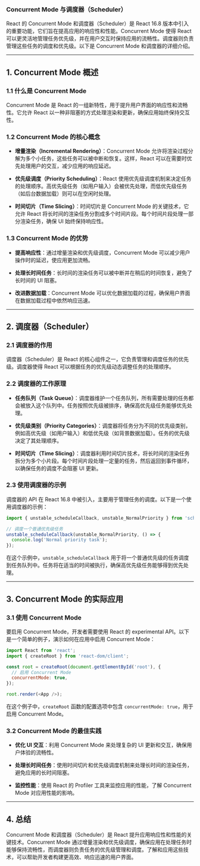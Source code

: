 ### Concurrent Mode 与调度器（Scheduler）

React 的 Concurrent Mode 和调度器（Scheduler）是 React 16.8 版本中引入的重要功能，它们旨在提高应用的响应性和性能。Concurrent Mode 使得 React 可以更灵活地管理任务优先级，并在用户交互时保持应用的流畅性。调度器则负责管理这些任务的调度和优先级。以下是 Concurrent Mode 和调度器的详细介绍。

---

## 1. Concurrent Mode 概述

### **1.1 什么是 Concurrent Mode**

Concurrent Mode 是 React 的一组新特性，用于提升用户界面的响应性和流畅性。它允许 React 以一种非阻塞的方式处理渲染和更新，确保应用始终保持交互性。

### **1.2 Concurrent Mode 的核心概念**

- **增量渲染（Incremental Rendering）**：Concurrent Mode 允许将渲染过程分解为多个小任务，这些任务可以被中断和恢复。这样，React 可以在需要时优先处理用户的交互，减少应用的响应延迟。

- **优先级调度（Priority Scheduling）**：React 使用优先级调度机制来决定任务的处理顺序。高优先级任务（如用户输入）会被优先处理，而低优先级任务（如后台数据加载）则可以在空闲时处理。

- **时间切片（Time Slicing）**：时间切片是 Concurrent Mode 的关键技术，它允许 React 将长时间的渲染任务分割成多个时间片段。每个时间片段处理一部分渲染任务，确保 UI 始终保持响应性。

### **1.3 Concurrent Mode 的优势**

- **提高响应性**：通过增量渲染和优先级调度，Concurrent Mode 可以减少用户操作时的延迟，使应用更加流畅。

- **处理长时间任务**：长时间的渲染任务可以被中断并在稍后的时间恢复，避免了长时间的 UI 阻塞。

- **改进数据加载**：Concurrent Mode 可以优化数据加载的过程，确保用户界面在数据加载过程中依然响应迅速。

---

## 2. 调度器（Scheduler）

### **2.1 调度器的作用**

调度器（Scheduler）是 React 的核心组件之一，它负责管理和调度任务的优先级。调度器使得 React 可以根据任务的优先级动态调整任务的处理顺序。

### **2.2 调度器的工作原理**

- **任务队列（Task Queue）**：调度器维护一个任务队列，所有需要处理的任务都会被放入这个队列中。任务按照优先级被排序，确保高优先级任务能够优先处理。

- **优先级类别（Priority Categories）**：调度器将任务分为不同的优先级类别，例如高优先级（如用户输入）和低优先级（如背景数据加载）。任务的优先级决定了其处理顺序。

- **时间切片（Time Slicing）**：调度器利用时间切片技术，将长时间的渲染任务拆分为多个小片段。每个时间片段处理一定量的任务，然后返回到事件循环，以确保任务的调度不会阻塞 UI 更新。

### **2.3 使用调度器的示例**

调度器的 API 在 React 16.8 中被引入，主要用于管理任务的调度。以下是一个使用调度器的示例：

```javascript
import { unstable_scheduleCallback, unstable_NormalPriority } from 'scheduler';

// 调度一个普通优先级任务
unstable_scheduleCallback(unstable_NormalPriority, () => {
  console.log('Normal priority task');
});
```

在这个示例中，`unstable_scheduleCallback` 用于将一个普通优先级的任务调度到任务队列中。任务将在适当的时间被执行，确保高优先级任务能够得到优先处理。

---

## 3. Concurrent Mode 的实际应用

### **3.1 使用 Concurrent Mode**

要启用 Concurrent Mode，开发者需要使用 React 的 experimental API。以下是一个简单的例子，演示如何在应用中启用 Concurrent Mode：

```javascript
import React from 'react';
import { createRoot } from 'react-dom/client';

const root = createRoot(document.getElementById('root'), {
  // 启用 Concurrent Mode
  concurrentMode: true,
});

root.render(<App />);
```

在这个例子中，`createRoot` 函数的配置选项中包含 `concurrentMode: true`，用于启用 Concurrent Mode。

### **3.2 Concurrent Mode 的最佳实践**

- **优化 UI 交互**：利用 Concurrent Mode 来处理复杂的 UI 更新和交互，确保用户体验的流畅性。

- **处理长时间任务**：使用时间切片和优先级调度机制来处理长时间的渲染任务，避免应用的长时间阻塞。

- **监控性能**：使用 React 的 Profiler 工具来监控应用的性能，了解 Concurrent Mode 对应用性能的影响。

---

## 4. 总结

Concurrent Mode 和调度器（Scheduler）是 React 提升应用响应性和性能的关键技术。Concurrent Mode 通过增量渲染和优先级调度，确保应用在处理任务时能够保持流畅性，而调度器则负责任务的优先级管理和调度。了解和应用这些技术，可以帮助开发者构建更高效、响应迅速的用户界面。